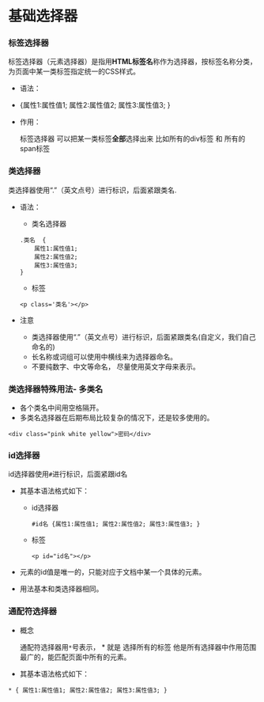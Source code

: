 # 基础选择器

### 标签选择器

标签选择器（元素选择器）是指用**HTML标签名**称作为选择器，按标签名称分类，为页面中某一类标签指定统一的CSS样式。

- 语法：

- {属性1:属性值1; 属性2:属性值2; 属性3:属性值3; } 

- 作用：

  标签选择器 可以把某一类标签**全部**选择出来  比如所有的div标签  和 所有的 span标签

  

###  类选择器

类选择器使用“.”（英文点号）进行标识，后面紧跟类名.

- 语法：

  - 类名选择器

  ```
  .类名  {   
      属性1:属性值1; 
      属性2:属性值2; 
      属性3:属性值3;     
  }
  ```

  - 标签

  ```
  <p class='类名'></p> 
  ```

- 注意

  - 类选择器使用“.”（英文点号）进行标识，后面紧跟类名(自定义，我们自己命名的)
  - 长名称或词组可以使用中横线来为选择器命名。
  - 不要纯数字、中文等命名， 尽量使用英文字母来表示。

### 类选择器特殊用法- 多类名

- 各个类名中间用空格隔开。
- 多类名选择器在后期布局比较复杂的情况下，还是较多使用的。

```
<div class="pink white yellow">密码</div>
```

### id选择器

id选择器使用`#`进行标识，后面紧跟id名

- 其基本语法格式如下：

  - id选择器

    ```
    #id名 {属性1:属性值1; 属性2:属性值2; 属性3:属性值3; }
    ```

  - 标签

    ```
    <p id="id名"></p>
    ```

- 元素的id值是唯一的，只能对应于文档中某一个具体的元素。

- 用法基本和类选择器相同。

### 通配符选择器

- 概念

  通配符选择器用`*`号表示，  *   就是 选择所有的标签      他是所有选择器中作用范围最广的，能匹配页面中所有的元素。

- 其基本语法格式如下：

```
* { 属性1:属性值1; 属性2:属性值2; 属性3:属性值3; }
```

